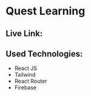 # Quest Learning

## Live Link:

## Used Technologies:

- React JS
- Tailwind
- React Router
- Firebase
